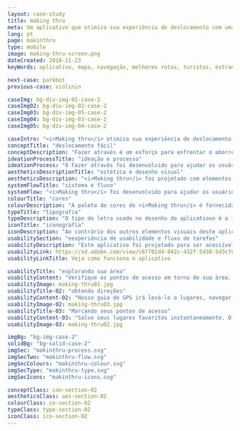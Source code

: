```yaml
---
layout: case-study
title: making thru
meta: Um aplicativo que otimiza sua experiência de deslocamento com uma interface simples e intuitiva.
lang: pt
page: makinthru
type: mobile
image: making-thru-screen.png
dateCreated: 2018-11-23
keyWords: aplicativo, mapa, navegação, melhores rotas, turistas, estrangeiro confiavel, alves, desenho

next-case: parkbot
previous-case: violinin

caseImg: bg-div-img-01-case-2
caseImg02: bg-div-img-02-case-2
caseImg03: bg-div-img-05-case-2
caseImg04: bg-div-img-03-case-2
caseImg05: bg-div-img-04-case-2

caseIntro: "<i>Making thru</i> otimiza sua experiência de deslocamento com uma interface simples e intuitiva. Ele fornece o reencaminhamento instantâneo para ajudá-lo a evitar o tráfego. Alertas de tráfego de visão geral, zonas de construção, acidentes e perigos para evitar no caminho. Dicas de preços de gás para ajudá-lo a encontrar o gás mais barato em seu caminho. Navegação offline e guia de orientação são oferecidas sem o uso da Internet. Este aplicativo foi desenvolvido para ajudar você a fazer o melhor do dia."
conceptTitle: "deslocamento fácil"
conceptDescription: "Fazer através é um esforço para enfrentar o aborrecimento que vem quando se viaja, não sendo capaz de se usar o serviço de celular para atravessar a cidade. Fazer através foi criado para ser tangível e intuitivo para melhorar sua experiência de navegação"
ideationProcessTitle: "ideação e processo"
ideationProcess: "O Fazer através foi desenvolvido para ajudar os usuários a navegar no mundo mais rapidamente, independentemente de onde estejam no mundo. Os usuários têm a vantagem de superar o tráfego com reencaminhamento automático, acessar locais e obter rotas sem dados ou conexão Wi-Fi."
aestheticsDescriptionTitle: "estética e desenho visual"
aestheticsDescription: "<i>Making thru</i> foi projetado com elementos visuais nítidos e concisos e um fluxo de aplicativo simples para que os usuários possam chegar onde desejam até mesmo em áreas remotas."
systemFlowTitle: "sistema e fluxo"
systemFlow: "<i>Making thru</i> foi desenvolvido para ajudar os usuários a navegar no mundo mais rapidamente, independentemente de onde estejam no mundo. Os usuários têm a vantagem de superar o tráfego com reencaminhamento automático, acessar locais e obter rotas sem dados ou conexão Wi-Fi."
colourTitle: "cores"
colourDescription: "A paleta de cores do <i>Making thru</i> é fornecida a partir do kit de materiais da Apple. As cores primárias de roxo escuro e tons diferentes de azul definem um tom sutil e sério, enquanto a cor de acentuação rosa adiciona uma sensação de vibração e excitação."
typeTitle: "tipografia"
typeDescription: "O tipo de letra usado no desenho do aplicatiovo é a fonte San Francisco, padrão da <i>Apple</i>. Para cabeçalhos, o peso da fonte usado é SF Pro Bold, e para a cópia do corpo e outro texto encontrado é usado o SF Pro Display Regular."
iconTitle: "iconografía"
iconDescription: "Ao contrário dos outros elementos visuais deste aplicativo, fazer através carrega sua própria iconografia autêntica. Esses ícones foram projetados para serem igualmente estruturados e consistentes com o restante do design do aplicativo"
usabilitySection: "eexperiência de usabilidade e fluxo de tarefas"
usabilityDescription: "Este aplicativo foi projetado para ser acessível, seja em áreas populares ou áreas remotas. Este aplicativo foi criado para dar assistência aos usuários a determinar os locais e guiá-los até o destino final."
usabilityLink: https://xd.adobe.com/view/c67701d4-042c-432f-5d38-5d3cf62f6429-b046/?fullscreen
usabilityLinkTitle: Veja como funciona o aplicativo

usabilityTitle: "explorando sua área"
usabilityContent: "Verifique os pontos de acesso em torno de sua área. Descubra lojas locais, restaurantes, eventos, lugares que se alinhem com seu interesse."
usabilityImage: making-thru01.jpg
usabilityTitle-02: "obtendo direções"
usabilityContent-02: "Nosso guia de GPS irá levá-lo a lugares, navegar em sua área e obter informações em tempo real sobre congestionamento, trânsito, fechamento de estradas e incidentes. Fazer através também está disponível e acessível através do seu iwatch. Esse recurso permite que você chegue ao seu destino, não importa onde você esteja no mundo."
usabilityImage-02: making-thru03.jpg
usabilityTitle-03: "Marcando seus pontos de acesso"
usabilityContent-03: "Salve seus lugares favoritos instantaneamente. O aplicativo te fará capaz de voltar aos seus endereços salvos com um toque de distância. Selecione suas direções e deixe-nos ajudá-lo a abrir caminho."
usabilityImage-03: making-thru02.jpg

imgBg: "bg-img-case-2"
solidBg: "bg-solid-case-2"
imgSec: "makinthru-process.svg"
imgSecTwo: "makinthru-flow.svg"
imgSecColours: "makinthru-colour.svg"
imgSecType: "makinthru-type.svg"
imgSecIcons: "makinthru-icons.svg"

conceptClass: con-section-02
aestheticsClass: aes-section-02
colourClass: co-section-02
typeClass: type-section-02
iconClass: ico-section-02
---
```

